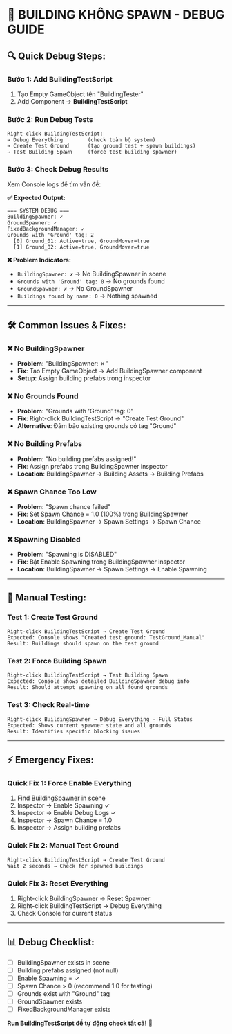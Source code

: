 # 🚨 **BUILDING KHÔNG SPAWN - DEBUG GUIDE**

## **🔍 Quick Debug Steps:**

### **Bước 1: Add BuildingTestScript**
1. Tạo Empty GameObject tên "BuildingTester"
2. Add Component → **BuildingTestScript**

### **Bước 2: Run Debug Tests**
```
Right-click BuildingTestScript:
→ Debug Everything        (check toàn bộ system)
→ Create Test Ground      (tạo ground test + spawn buildings)
→ Test Building Spawn     (force test building spawner)
```

### **Bước 3: Check Debug Results**
Xem Console logs để tìm vấn đề:

**✅ Expected Output:**
```
=== SYSTEM DEBUG ===
BuildingSpawner: ✓
GroundSpawner: ✓
FixedBackgroundManager: ✓
Grounds with 'Ground' tag: 2
  [0] Ground_01: Active=true, GroundMover=true
  [1] Ground_02: Active=true, GroundMover=true
```

**❌ Problem Indicators:**
- `BuildingSpawner: ✗` → No BuildingSpawner in scene
- `Grounds with 'Ground' tag: 0` → No grounds found
- `GroundSpawner: ✗` → No GroundSpawner
- `Buildings found by name: 0` → Nothing spawned

---

## **🛠 Common Issues & Fixes:**

### **❌ No BuildingSpawner**
- **Problem**: "BuildingSpawner: ✗"
- **Fix**: Tạo Empty GameObject → Add BuildingSpawner component
- **Setup**: Assign building prefabs trong inspector

### **❌ No Grounds Found**
- **Problem**: "Grounds with 'Ground' tag: 0"
- **Fix**: Right-click BuildingTestScript → "Create Test Ground"
- **Alternative**: Đảm bảo existing grounds có tag "Ground"

### **❌ No Building Prefabs**
- **Problem**: "No building prefabs assigned!"
- **Fix**: Assign prefabs trong BuildingSpawner inspector
- **Location**: BuildingSpawner → Building Assets → Building Prefabs

### **❌ Spawn Chance Too Low**
- **Problem**: "Spawn chance failed"
- **Fix**: Set Spawn Chance = 1.0 (100%) trong BuildingSpawner
- **Location**: BuildingSpawner → Spawn Settings → Spawn Chance

### **❌ Spawning Disabled**
- **Problem**: "Spawning is DISABLED"
- **Fix**: Bật Enable Spawning trong BuildingSpawner inspector
- **Location**: BuildingSpawner → Spawn Settings → Enable Spawning

---

## **🎯 Manual Testing:**

### **Test 1: Create Test Ground**
```
Right-click BuildingTestScript → Create Test Ground
Expected: Console shows "Created test ground: TestGround_Manual"
Result: Buildings should spawn on the test ground
```

### **Test 2: Force Building Spawn**
```
Right-click BuildingTestScript → Test Building Spawn
Expected: Console shows detailed BuildingSpawner debug info
Result: Should attempt spawning on all found grounds
```

### **Test 3: Check Real-time**
```
Right-click BuildingSpawner → Debug Everything - Full Status
Expected: Shows current spawner state and all grounds
Result: Identifies specific blocking issues
```

---

## **⚡ Emergency Fixes:**

### **Quick Fix 1: Force Enable Everything**
1. Find BuildingSpawner in scene
2. Inspector → Enable Spawning ✓
3. Inspector → Enable Debug Logs ✓  
4. Inspector → Spawn Chance = 1.0
5. Inspector → Assign building prefabs

### **Quick Fix 2: Manual Test Ground**
```
Right-click BuildingTestScript → Create Test Ground
Wait 2 seconds → Check for spawned buildings
```

### **Quick Fix 3: Reset Everything**
1. Right-click BuildingSpawner → Reset Spawner
2. Right-click BuildingTestScript → Debug Everything
3. Check Console for current status

---

## **📊 Debug Checklist:**

- [ ] BuildingSpawner exists in scene
- [ ] Building prefabs assigned (not null)
- [ ] Enable Spawning = ✓
- [ ] Spawn Chance > 0 (recommend 1.0 for testing)
- [ ] Grounds exist with "Ground" tag
- [ ] GroundSpawner exists
- [ ] FixedBackgroundManager exists

**Run BuildingTestScript để tự động check tất cả!** 🚀